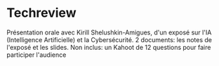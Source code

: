 # Techreview

Présentation orale avec Kirill Shelushkin-Amigues, d'un exposé sur l'IA (Intelligence Artificielle) et la Cybersécurité.
2 documents: les notes de l'exposé et les slides.
Non inclus: un Kahoot de 12 questions pour faire participer l'audience

